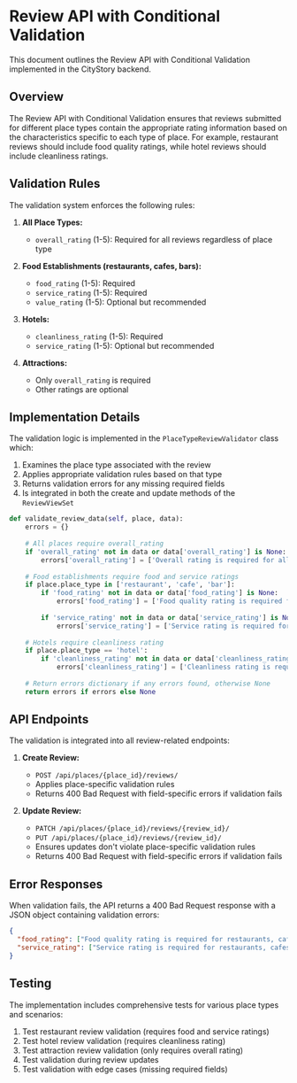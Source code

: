 # Review API with Conditional Validation

This document outlines the Review API with Conditional Validation implemented in the CityStory backend.

## Overview

The Review API with Conditional Validation ensures that reviews submitted for different place types contain the appropriate rating information based on the characteristics specific to each type of place. For example, restaurant reviews should include food quality ratings, while hotel reviews should include cleanliness ratings.

## Validation Rules

The validation system enforces the following rules:

1. **All Place Types:**
   - `overall_rating` (1-5): Required for all reviews regardless of place type

2. **Food Establishments (restaurants, cafes, bars):**
   - `food_rating` (1-5): Required
   - `service_rating` (1-5): Required
   - `value_rating` (1-5): Optional but recommended

3. **Hotels:**
   - `cleanliness_rating` (1-5): Required
   - `service_rating` (1-5): Optional but recommended

4. **Attractions:**
   - Only `overall_rating` is required
   - Other ratings are optional

## Implementation Details

The validation logic is implemented in the `PlaceTypeReviewValidator` class which:

1. Examines the place type associated with the review
2. Applies appropriate validation rules based on that type
3. Returns validation errors for any missing required fields
4. Is integrated in both the create and update methods of the `ReviewViewSet`

```python
def validate_review_data(self, place, data):
    errors = {}
    
    # All places require overall_rating
    if 'overall_rating' not in data or data['overall_rating'] is None:
        errors['overall_rating'] = ['Overall rating is required for all places.']
        
    # Food establishments require food and service ratings
    if place.place_type in ['restaurant', 'cafe', 'bar']:
        if 'food_rating' not in data or data['food_rating'] is None:
            errors['food_rating'] = ['Food quality rating is required for restaurants, cafes, and bars.']
            
        if 'service_rating' not in data or data['service_rating'] is None:
            errors['service_rating'] = ['Service rating is required for restaurants, cafes, and bars.']
            
    # Hotels require cleanliness rating
    if place.place_type == 'hotel':
        if 'cleanliness_rating' not in data or data['cleanliness_rating'] is None:
            errors['cleanliness_rating'] = ['Cleanliness rating is required for hotels.']
            
    # Return errors dictionary if any errors found, otherwise None
    return errors if errors else None
```

## API Endpoints

The validation is integrated into all review-related endpoints:

1. **Create Review:**
   - `POST /api/places/{place_id}/reviews/`
   - Applies place-specific validation rules
   - Returns 400 Bad Request with field-specific errors if validation fails

2. **Update Review:**
   - `PATCH /api/places/{place_id}/reviews/{review_id}/`
   - `PUT /api/places/{place_id}/reviews/{review_id}/`
   - Ensures updates don't violate place-specific validation rules
   - Returns 400 Bad Request with field-specific errors if validation fails

## Error Responses

When validation fails, the API returns a 400 Bad Request response with a JSON object containing validation errors:

```json
{
  "food_rating": ["Food quality rating is required for restaurants, cafes, and bars."],
  "service_rating": ["Service rating is required for restaurants, cafes, and bars."]
}
```

## Testing

The implementation includes comprehensive tests for various place types and scenarios:

1. Test restaurant review validation (requires food and service ratings)
2. Test hotel review validation (requires cleanliness rating)
3. Test attraction review validation (only requires overall rating)
4. Test validation during review updates
5. Test validation with edge cases (missing required fields) 